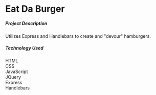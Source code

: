 # Eat Da Burger

<h5>Project Description</h5>
Utilizes Express and Handlebars to create and "devour" hamburgers.

<h5>Technology Used</h5>
HTML
<br>
CSS
<br>
JavaScript
<br>
JQuery
<br>
Express
<br>
Handlebars
<br>
